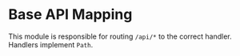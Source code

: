 # Base API Mapping

This module is responsible for routing `/api/*` to the correct handler.  Handlers implement `Path`.